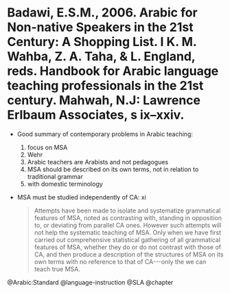 # Badawi, E.S.M., 2006. Arabic for Non-native Speakers in the 21st Century: A Shopping List.  I K. M. Wahba, Z. A. Taha, & L. England, reds. Handbook for Arabic language teaching professionals in the 21st century. Mahwah, N.J: Lawrence Erlbaum Associates, s ix–xxiv.

- Good summary of contemporary problems in Arabic teaching:
  1. focus on MSA
  2. Wehr
  3. Arabic teachers are Arabists and not pedagogues
  4. MSA should be described on its own terms, not in relation to traditional grammar 
  5. with domestic terminology

- MSA must be studied independently of CA: xi 

  > Attempts have been made to isolate and systematize grammatical features of MSA, noted as contrasting with, standing in opposition to, or deviating from parallel CA ones. However such attempts will not help the systematic teaching of MSA. Only when we have first carried out comprehensive statistical gathering of all grammatical features of MSA, whether they do or do not contrast with those of CA, and then produce a description of the structures of MSA on its own terms with no reference to that of CA---only the we can teach true MSA.

@Arabic:Standard
@language-instruction
@SLA
@chapter
